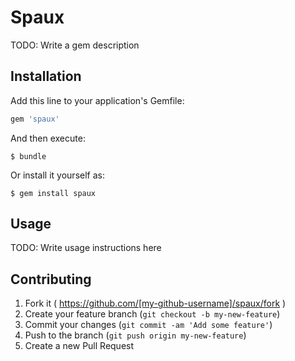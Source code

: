# Spaux

TODO: Write a gem description

## Installation

Add this line to your application's Gemfile:

```ruby
gem 'spaux'
```

And then execute:

    $ bundle

Or install it yourself as:

    $ gem install spaux

## Usage

TODO: Write usage instructions here

## Contributing

1. Fork it ( https://github.com/[my-github-username]/spaux/fork )
2. Create your feature branch (`git checkout -b my-new-feature`)
3. Commit your changes (`git commit -am 'Add some feature'`)
4. Push to the branch (`git push origin my-new-feature`)
5. Create a new Pull Request
